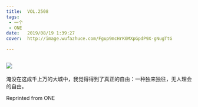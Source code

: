 ```yaml
---
title:	VOL.2508
tags:
 - 一个
 - ONE
date:	2019/08/19 1:39:27
cover:	http://image.wufazhuce.com/Fgup9mcHrK0MXpGpdP9X-gNugTtG

---
```

![](http://image.wufazhuce.com/Fgup9mcHrK0MXpGpdP9X-gNugTtG)
---

淹没在这成千上万的大城中，我觉得得到了真正的自由：一种独来独往，无人理会的自由。
 
Reprinted from ONE
